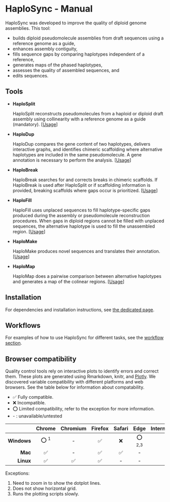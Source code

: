 # HaploSync - Manual

HaploSync was developed to improve the quality of diploid genome assemblies. This tool:

* builds diploid pseudomolecule assemblies from draft sequences using a reference genome as a guide,
* enhances assembly contiguity,
* fills sequence gaps by comparing haplotypes independent of a reference,
* generates maps of the phased haplotypes,
* assesses the quality of assembled sequences, and
* edits sequences. 

## Tools

* **HaploSplit**

  HaploSplit reconstructs pseudomolecules from a haploid or diploid draft assembly using collinearity with a reference genome as a guide (mandatory). [[Usage](Usage/HaploSplit_usage.md)]

* **HaploDup**

  HaploDup compares the gene content of two haplotypes, delivers interactive graphs, and identifies chimeric scaffolding where alternative haplotypes are included in the same pseudomolecule. A gene annotation is necessary to perform the analysis. [[Usage](Usage/HaploDup_usage.md)]

* **HaploBreak**

  HaploBreak searches for and corrects breaks in chimeric scaffolds. If HaploBreak is used after HaploSplit or if scaffolding information is provided, breaking scaffolds where gaps occur is prioritized. [[Usage](Usage/HaploBreak_usage.md)]

* **HaploFill**

  HaploFill uses unplaced sequences to fill haplotype-specific gaps produced during the assembly or pseudomolecule reconstruction procedures. When gaps in diploid regions cannot be filled with unplaced sequences, the alternative haplotype is used to fill the unassembled region. [[Usage](Usage/HaploFill_usage.md)]

* **HaploMake**

  HaploMake produces novel sequences and translates their annotation. [[Usage](Usage/HaploMake_usage.md)]

* **HaploMap**

  HaploMap does a pairwise comparison between alternative haplotypes and generates a map of the colinear regions. [[Usage](Usage/HaploMap_usage.md)]

## Installation

 For dependencies and installation instructions, see [the dedicated page](Install.md).

## Workflows

 For examples of how to use HaploSync for different tasks, see the [workflow section](Workflows/Readme.md).

## Browser compatibility

Quality control tools rely on interactive plots to identify errors and correct them. These plots are generated using Rmarkdown, knitr, and [Plotly](https://plotly.com/). We discovered variable compatibility with different platforms and web browsers. See the table below for information about compatability. 

* :white_check_mark: Fully compatible.
* :x: Incompatible.
* :o: Limited compatibility, refer to the exception for more information.
* \- : unavailable/untested

|             |       Chrome       |      Chromium      |      Firefox       |       Safari       |   Edge   |  InternetExplorer  |       Opera        |       Brave        |
| ----------: | :----------------: | :----------------: | :----------------: | :----------------: | :------: | :----------------: | :----------------: | :----------------: |
| **Windows** |       :o:  <sup>1</sup>        |         -          | :white_check_mark: |        :x:         | :o:  <sup>2,3</sup> | :white_check_mark: | :white_check_mark: |       :o:  <sup>1</sup>       |
|     **Mac** | :white_check_mark: |         -          | :white_check_mark: | :white_check_mark: |    -     |         -          | :white_check_mark: | :white_check_mark: |
|   **Linux** | :white_check_mark: | :white_check_mark: | :white_check_mark: |         -          |    -     |         -          | :white_check_mark: | :white_check_mark: |

Exceptions:

1. Need to zoom in to show the dotplot lines.
2. Does not show horizontal grid.
3. Runs the plotting scripts slowly.

